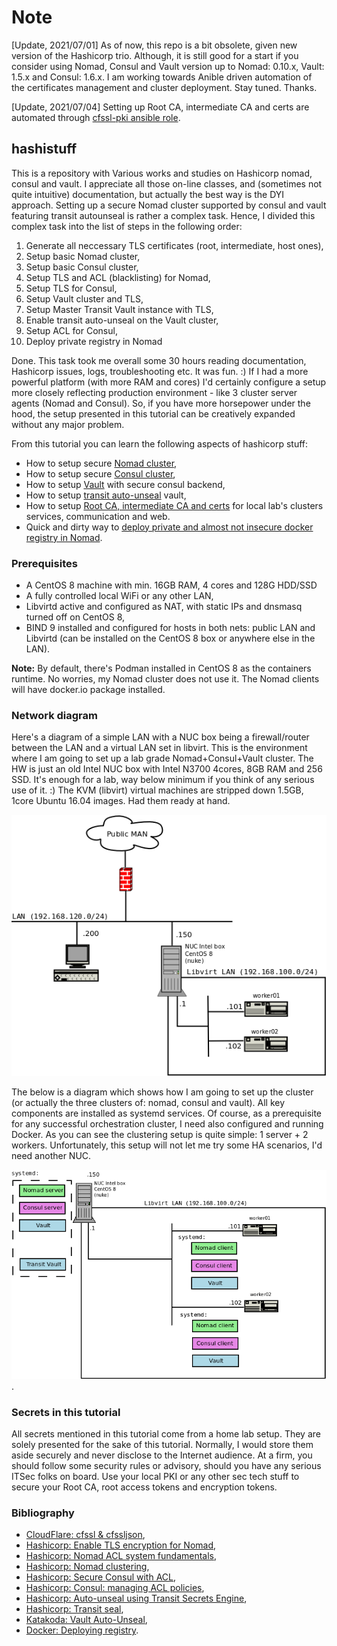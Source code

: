 # Note
[Update, 2021/07/01]
As of now, this repo is a bit obsolete, given new version of the Hashicorp trio. Although, it is still good for a start if you consider using Nomad, Consul and Vault version up to Nomad: 0.10.x, Vault: 1.5.x and Consul: 1.6.x. I am working towards Anible driven automation of the certificates management and cluster deployment. Stay tuned. Thanks.

[Update, 2021/07/04]
Setting up Root CA, intermediate CA and certs are automated through [cfssl-pki ansible role](https://github.com/dominikmi/ansible-homelab/tree/main/playbooks/roles/cfssl-pki). 

## hashistuff
This is a repository with Various works and studies on Hashicorp nomad, consul and vault. I appreciate all those on-line classes, and (sometimes not quite intuitive) documentation, but actually the best way is the DYI approach. Setting up a secure Nomad cluster supported by consul and vault featuring transit autounseal is rather a complex task. Hence, I divided this complex task into the list of steps in the following order:

1. Generate all neccessary TLS certificates (root, intermediate, host ones),
2. Setup basic Nomad cluster,
3. Setup basic Consul cluster,
4. Setup TLS and ACL (blacklisting) for Nomad,
5. Setup TLS for Consul,
6. Setup Vault cluster and TLS,
7. Setup Master Transit Vault instance with TLS,
8. Enable transit auto-unseal on the Vault cluster,
9. Setup ACL for Consul,
10. Deploy private registry in Nomad

Done. This task took me overall some 30 hours reading documentation, Hashicorp issues, logs, troubleshooting etc. It was fun. :) If I had a more powerful platform (with more RAM and cores) I'd certainly configure a setup more closely reflecting production environment - like 3 cluster server agents (Nomad and Consul). So, if you have more horsepower under the hood, the setup presented in this tutorial can be creatively expanded without any major problem.

From this tutorial you can learn the following aspects of hashicorp stuff: 

* How to setup secure [Nomad cluster](nomad/README.md),
* How to setup secure [Consul cluster](consul/README.md), 
* How to setup [Vault](vault/README.md) with secure consul backend,
* How to setup [transit auto-unseal](vault/README-transit.md) vault,
* How to setup [Root CA, intermediate CA and certs](cfssl/README.md) for local lab's clusters services, communication and web.
* Quick and dirty way to [deploy private and almost not insecure docker registry in Nomad](privreg/README.md).

### Prerequisites

* A CentOS 8 machine with min. 16GB RAM, 4 cores and 128G HDD/SSD
* A fully controlled local WiFi or any other LAN,
* Libvirtd active and configured as NAT, with static IPs and dnsmasq turned off on CentOS 8,
* BIND 9 installed and configured for hosts in both nets: public LAN and Libvirtd (can be installed on the CentOS 8 box or anywhere else in the LAN).

__Note:__ By default, there's Podman installed in CentOS 8 as the containers runtime. No worries, my Nomad cluster does not use it. The Nomad clients will have docker.io package installed.

### Network diagram

Here's a diagram of a simple LAN with a NUC box being a firewall/router between the LAN and a virtual LAN set in libvirt. This is the environment where I am going to set up a lab grade Nomad+Consul+Vault cluster.
The HW is just an old Intel NUC box with Intel N3700 4cores, 8GB RAM and 256 SSD. It's enough for a lab, way below minimum if you think of any serious use of it. :) The KVM (libvirt) virtual machines are stripped down 1.5GB, 1core Ubuntu 16.04 images. Had them ready at hand. 

![LAN diagram](pictures/Diagram-LAN.png)

The below is a diagram which shows how I am going to set up the cluster (or actually the three clusters of: nomad, consul and vault). All key components are installed as systemd services. Of course, as a prerequisite for any successful orchestration cluster, I need also configured and running Docker. As you can see the clustering setup is quite simple: 1 server + 2 workers. Unfortunately, this setup will not let me try some HA scenarios, I'd need another NUC.

![Cluster in LAN](pictures/Diagram-cluster-LAN.png).


### Secrets in this tutorial

All secrets mentioned in this tutorial come from a home lab setup. They are solely presented for the sake of this tutorial.  Normally, I would store them aside securely and never disclose to the Internet audience. At a firm, you should follow some security rules or advisory, should you have any serious ITSec folks on board. Use your local PKI or any other sec tech stuff to secure your Root CA, root access tokens and encryption tokens.

### Bibliography

 * [CloudFlare: cfssl & cfssljson](https://github.com/cloudflare/cfssl),
 * [Hashicorp: Enable TLS encryption for Nomad](https://learn.hashicorp.com/nomad/transport-security/enable-tls),
 * [Hashicorp: Nomad ACL system fundamentals](https://learn.hashicorp.com/nomad/acls/fundamentals),
 * [Hashicorp: Nomad clustering](https://learn.hashicorp.com/nomad/getting-started/cluster),
 * [Hashicorp: Secure Consul with ACL](https://learn.hashicorp.com/consul/security-networking/production-acls),
 * [Hashicorp: Consul: managing ACL policies](https://learn.hashicorp.com/consul/security-networking/managing-acl-policies),
 * [Hashicorp: Auto-unseal using Transit Secrets Engine](https://learn.hashicorp.com/vault/operations/autounseal-transit),
 * [Hashicorp: Transit seal](https://www.vaultproject.io/docs/configuration/seal/transit/),
 * [Katakoda: Vault Auto-Unseal](https://www.katacoda.com/hashicorp/scenarios/vault-auto-unseal),
 * [Docker: Deploying registry](https://docs.docker.com/registry/deploying/).

